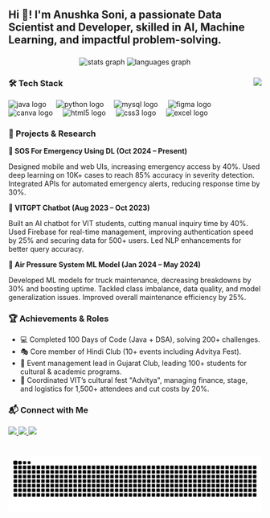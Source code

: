 <h2 align="left">Hi 👋! I'm Anushka Soni, a passionate Data Scientist and Developer, skilled in AI, Machine Learning, and impactful problem-solving.</h2>

###

<div align="center">
  <img src="https://github-readme-stats-sigma-five.vercel.app/api?username=anushkasoni22&hide_title=false&hide_rank=false&show_icons=true&include_all_commits=true&count_private=true&disable_animations=false&theme=dracula&locale=en&hide_border=false" height="150" alt="stats graph" />
  
  <img src="https://github-readme-stats.vercel.app/api/top-langs/?username=anushkasoni22&layout=compact&theme=dracula" height="150" alt="languages graph" />
</div>

###

<img align="right" height="150" src="https://i.imgflip.com/65efzo.gif" />

###

<h3>🛠️ Tech Stack</h3>

<div align="left">
  <img src="https://cdn.jsdelivr.net/gh/devicons/devicon/icons/java/java-original.svg" height="30" alt="java logo" />
  <img width="12" />
  <img src="https://cdn.jsdelivr.net/gh/devicons/devicon/icons/python/python-original.svg" height="30" alt="python logo" />
  <img width="12" />
  <img src="https://cdn.jsdelivr.net/gh/devicons/devicon/icons/mysql/mysql-original.svg" height="30" alt="mysql logo" />
  <img width="12" />
  <img src="https://cdn.jsdelivr.net/gh/devicons/devicon/icons/figma/figma-original.svg" height="30" alt="figma logo" />
  <img width="12" />
  <img src="https://cdn.jsdelivr.net/gh/devicons/devicon/icons/canva/canva-original.svg" height="30" alt="canva logo" />
  <img width="12" />
  <img src="https://cdn.jsdelivr.net/gh/devicons/devicon/icons/html5/html5-original.svg" height="30" alt="html5 logo" />
  <img width="12" />
  <img src="https://cdn.jsdelivr.net/gh/devicons/devicon/icons/css3/css3-original.svg" height="30" alt="css3 logo" />
  <img width="12" />
  <img src="https://img.icons8.com/external-flat-juicy-fish/30/000000/external-excel-office-flat-flat-juicy-fish.png" alt="excel logo" />
</div>

###

<h3>🚀 Projects & Research</h3>

<strong>🔧 SOS For Emergency Using DL (Oct 2024 – Present)</strong>
<p>Designed mobile and web UIs, increasing emergency access by 40%. Used deep learning on 10K+ cases to reach 85% accuracy in severity detection. Integrated APIs for automated emergency alerts, reducing response time by 30%.</p>

<strong>🤖 VITGPT Chatbot (Aug 2023 – Oct 2023)</strong>
<p>Built an AI chatbot for VIT students, cutting manual inquiry time by 40%. Used Firebase for real-time management, improving authentication speed by 25% and securing data for 500+ users. Led NLP enhancements for better query accuracy.</p>

<strong>🚚 Air Pressure System ML Model (Jan 2024 – May 2024)</strong>
<p>Developed ML models for truck maintenance, decreasing breakdowns by 30% and boosting uptime. Tackled class imbalance, data quality, and model generalization issues. Improved overall maintenance efficiency by 25%.</p>

###

<h3>🏆 Achievements & Roles</h3>

<ul>
  <li>💻 Completed 100 Days of Code (Java + DSA), solving 200+ challenges.</li>
  <li>🎭 Core member of Hindi Club (10+ events including Advitya Fest).</li>
  <li>🎉 Event management lead in Gujarat Club, leading 100+ students for cultural & academic programs.</li>
  <li>🎤 Coordinated VIT’s cultural fest "Advitya", managing finance, stage, and logistics for 1,500+ attendees and cut costs by 20%.</li>
</ul>

###

<h3>📬 Connect with Me</h3>

<div align="left">
  <a href="https://www.linkedin.com/in/anushka-soni-59589a215/">
    <img src="https://img.shields.io/badge/LinkedIn-Anushka%20Soni-blue?style=for-the-badge&logo=linkedin&logoColor=white" height="35" />
  </a>
  <a href="mailto:anushkasoni96526@gmail.com">
    <img src="https://img.shields.io/badge/Gmail-anushkasoni96526@gmail.com-D14836?style=for-the-badge&logo=gmail&logoColor=white" height="35" />
  </a>
  <a href="https://github.com/anushkasoni22">
    <img src="https://img.shields.io/badge/GitHub-anushkasoni22-black?style=for-the-badge&logo=github&logoColor=white" height="35" />
  </a>
</div>

###

<br clear="both" />

<!-- 🐍 Snake Animation -->
<img src="https://github.com/anushkasoni22/anushkasoni22/blob/output/snake.svg" alt="Snake animation" />

